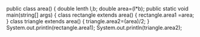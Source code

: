 public class area()
{
double lenth l,b;
double area=(l*b);
public static void main(string[] args)
{
 class rectangle extends area()
{
rectangle.area1 =area;
}
class triangle extends area()
{
triangle.area2=(area)/2;
}
System.out.println(rectangle.area1);
System.out.println(triangle.area2);
